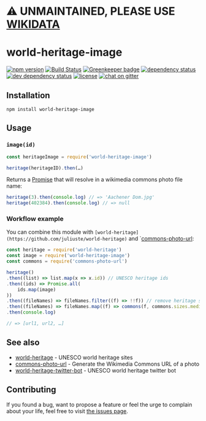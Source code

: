 # :warning: UNMAINTAINED, PLEASE USE [WIKIDATA](https://www.wikidata.org)

# world-heritage-image

[![npm version](https://img.shields.io/npm/v/world-heritage-image.svg)](https://www.npmjs.com/package/world-heritage-image)
[![Build Status](https://travis-ci.org/juliuste/world-heritage-image.svg?branch=master)](https://travis-ci.org/juliuste/world-heritage-image)
[![Greenkeeper badge](https://badges.greenkeeper.io/juliuste/world-heritage-image.svg)](https://greenkeeper.io/)
[![dependency status](https://img.shields.io/david/juliuste/world-heritage-image.svg)](https://david-dm.org/juliuste/world-heritage-image)
[![dev dependency status](https://img.shields.io/david/dev/juliuste/world-heritage-image.svg)](https://david-dm.org/juliuste/world-heritage-image#info=devDependencies)
[![license](https://img.shields.io/github/license/juliuste/world-heritage-image.svg?style=flat)](LICENSE)
[![chat on gitter](https://badges.gitter.im/juliuste.svg)](https://gitter.im/juliuste)

## Installation

```shell
npm install world-heritage-image
```

## Usage

### `image(id)`

```js
const heritageImage = require('world-heritage-image')

heritage(heritageID).then(…)
```

Returns a [Promise](https://developer.mozilla.org/en-US/docs/Web/JavaScript/Reference/Global_Objects/promise) that will resolve in a wikimedia commons photo file name:

```js
heritage(3).then(console.log) // => 'Aachener Dom.jpg'
heritage(402384).then(console.log) // => null
```

### Workflow example

You can combine this module with `[world-heritage](https://github.com/juliuste/world-heritage)` and `[commons-photo-url](https://github.com/derhuerst/commons-photo-url):

```js
const heritage = require('world-heritage')
const image = require('world-heritage-image')
const commons = require('commons-photo-url')

heritage()
.then((list) => list.map(x => x.id)) // UNESCO heritage ids
.then((ids) => Promise.all(
    ids.map(image)
))
.then((fileNames) => fileNames.filter((f) => !!f)) // remove heritage sites that lack a wikimedia commons image
.then((fileNames) => fileNames.map((f) => commons(f, commons.sizes.medium)))
.then(console.log)

// => [url1, url2, …]

```

## See also

- [world-heritage](https://github.com/juliuste/world-heritage) - UNESCO world heritage sites
- [commons-photo-url](https://github.com/derhuerst/commons-photo-url) - Generate the Wikimedia Commons URL of a photo
- [world-heritage-twitter-bot](https://github.com/juliuste/world-heritage-twitter-bot) - UNESCO world heritage twitter bot

## Contributing

If you found a bug, want to propose a feature or feel the urge to complain about your life, feel free to visit [the issues page](https://github.com/juliuste/world-heritage-image/issues).
